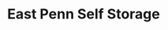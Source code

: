 ---
title: "East Penn Self Storage"
url: /kutztown/east-penn-self-storage-arrowhead-court/
shop: storage rental
---